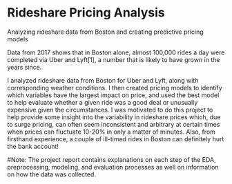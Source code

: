# Rideshare Pricing Analysis
Analyzing rideshare data from Boston and creating predictive pricing models


Data from 2017 shows that in Boston alone, almost 100,000 rides a day were completed via Uber and Lyft[1], a number that is likely to have grown in the years since.  

I analyzed rideshare data from Boston for Uber and Lyft, along with corresponding weather conditions. I then created pricing models to identify which variables have the largest impact on price, and used the best model to help evaluate whether a given ride was a good deal or unusually expensive given the circumstances. I was motivated to do this project to help provide some insight into the variability in rideshare prices which, due to surge pricing, can often seem inconsistent and arbitrary at certain times when prices can fluctuate 10-20% in only a matter of minutes. Also, from firsthand experience, a couple of ill-timed rides in Boston can definitely hurt the bank account! 

#Note: The project report contains explanations on each step of the EDA, preprocessing, modeling, and evaluation processes as well on information on how the data was collected.
